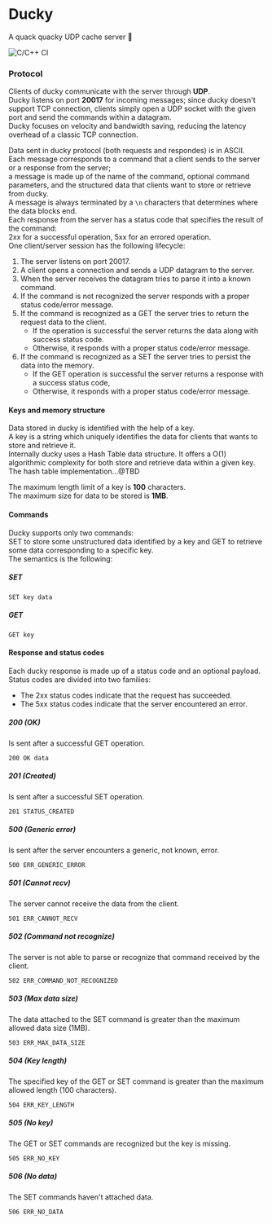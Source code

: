 # Ducky
A quack quacky UDP cache server 🦆

![C/C++ CI](https://github.com/gabrieledarrigo/ducky/workflows/C/C++%20CI/badge.svg?branch=master)

### Protocol

Clients of ducky communicate with the server through **UDP**.  
Ducky listens on port **20017** for incoming messages; since ducky doesn't support TCP connection, clients simply open a UDP socket 
with the given port and send the commands within a datagram.  
Ducky focuses on velocity and bandwidth saving, reducing the latency overhead of a classic TCP connection.  

Data sent in ducky protocol (both requests and respondes) is in ASCII.  
Each message corresponds to a command that a client sends to the server or a response from the server;  
a message is made up of the name of the command, optional command parameters, and the structured data that clients want to store or retrieve from ducky.  
A message is always terminated by a `\n` characters that determines where the data blocks end.  
Each response from the server has a status code that specifies the result of the command:  
2xx for a successful operation, 5xx for an errored operation.  
One client/server session has the following lifecycle:  

1. The server listens on port 20017.
2. A client opens a connection and sends a UDP datagram to the server.
3. When the server receives the datagram tries to parse it into a known command.
4. If the command is not recognized the server responds with a proper status code/error message.
5. If the command is recognized as a GET the server tries to return the request data to the client.
    - If the operation is successful the server returns the data along with success status code. 
    - Otherwise, it responds with a proper status code/error message.
6. If the command is recognized as a SET the server tries to persist the data into the memory.
    - If the GET operation is successful the server returns a response with a success status code,
    - Otherwise, it responds with a proper status code/error message.


#### Keys and memory structure

Data stored in ducky is identified with the help of a key.  
A key is a string which uniquely identifies the data for clients that wants to store and retrieve it.  
Internally ducky uses a Hash Table data structure. It offers a O(1) algorithmic complexity for both store and retrieve data within a given key.
The hash table implementation...@TBD

The maximum length limit of a key is **100** characters.  
The maximum size for data to be stored is **1MB**.   

#### Commands

Ducky supports only two commands:  
SET to store some unstructured data identified by a key and GET to retrieve some data corresponding
to a specific key.  
The semantics is the following:  

##### SET

```
SET key data
```

##### GET

```
GET key
```

#### Response and status codes

Each ducky response is made up of a status code and an optional payload.  
Status codes are divided into two families:
- The 2xx status codes indicate that the request has succeeded.
- The 5xx status codes indicate that the server encountered an error.  

##### 200 (OK)
Is sent after a successful GET operation.

```
200 OK data
```

##### 201 (Created)
Is sent after a successful SET operation.

```
201 STATUS_CREATED
```

##### 500 (Generic error)
Is sent after the server encounters a generic, not known, error.

```
500 ERR_GENERIC_ERROR
```

##### 501 (Cannot recv)
The server cannot receive the data from the client.

```
501 ERR_CANNOT_RECV
```

##### 502 (Command not recognize)
The server is not able to parse or recognize that command received by the client.

```
502 ERR_COMMAND_NOT_RECOGNIZED 
```

##### 503 (Max data size)
The data attached to the SET command is greater than the maximum allowed data size (1MB).

```
503 ERR_MAX_DATA_SIZE 
```

##### 504 (Key length)
The specified key of the GET or SET command is greater than the maximum allowed length (100 characters).

```
504 ERR_KEY_LENGTH
```

##### 505 (No key)
The GET or SET commands are recognized but the key is missing.

```
505 ERR_NO_KEY 
```

##### 506 (No data)
The SET commands haven't attached data.

```
506 ERR_NO_DATA
```
